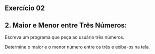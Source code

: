 ## Exercício 02

 ## 2. Maior e Menor entre Três Números:

Escreva um programa que peça ao usuário três números.

Determine o maior e o menor número entre os três e exiba-os na tela.

